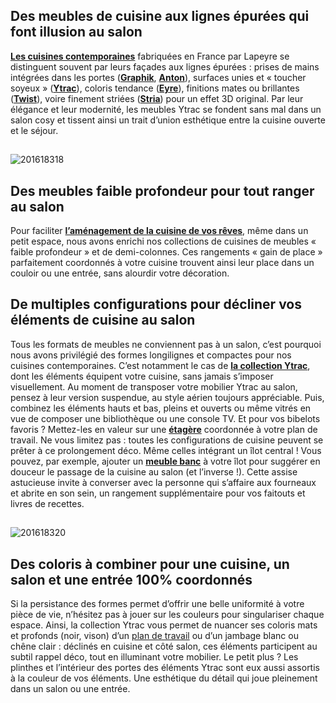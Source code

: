 ## Des meubles de cuisine aux lignes épurées qui font illusion au salon
**[Les cuisines contemporaines](http://www.lapeyre.fr/cuisine-CCU0001/meubles-modeles-cuisine-CCN0010)** fabriquées en France par Lapeyre se distinguent souvent par leurs façades aux lignes épurées : prises de mains intégrées dans les portes (**[Graphik](http://www.lapeyre.fr/cuisine-graphik-FPC200547)**, **[Anton](http://www.lapeyre.fr/cuisine-anton-FPC200561)**), surfaces unies et « toucher soyeux » (**[Ytrac](http://www.lapeyre.fr/cuisine-ytrac-FPC473035)**), coloris tendance (**[Eyre](http://www.lapeyre.fr/cuisine-eyre-FPC200555)**), finitions mates ou brillantes (**[Twist](http://www.lapeyre.fr/cuisine-twist-FPC200524)**), voire finement striées (**[Stria](http://www.lapeyre.fr/cuisine-stria-FPC200559)**) pour un effet 3D original.
Par leur élégance et leur modernité, les meubles Ytrac se fondent sans mal dans un salon cosy et tissent ainsi un trait d’union esthétique entre la cuisine ouverte et le séjour.
##
![201618318](http://www.lapeyre.fr/img/contrib/2d8e4b4a4ea00cf9/201618318.jpg)
## Des meubles faible profondeur pour tout ranger au salon
Pour faciliter **[l’aménagement de la cuisine de vos rêves](http://www.lapeyre.fr/c/magazine/outils/outil-cuisine-3D-lapeyre)**, même dans un petit espace, nous avons enrichi nos collections de cuisines de meubles « faible profondeur » et de demi-colonnes. Ces rangements « gain de place » parfaitement coordonnés à votre cuisine trouvent ainsi leur place dans un couloir ou une entrée, sans alourdir votre décoration.
## De multiples configurations pour décliner vos éléments de cuisine au salon
Tous les formats de meubles ne conviennent pas à un salon, c’est pourquoi nous avons privilégié des formes longilignes et compactes pour nos cuisines contemporaines. C’est notamment le cas de **[la collection Ytrac](http://www.lapeyre.fr/cuisine-ytrac-FPC473035)**, dont les éléments équipent votre cuisine, sans jamais s’imposer visuellement.
Au moment de transposer votre mobilier Ytrac au salon, pensez à leur version suspendue, au style aérien toujours appréciable. Puis, combinez les éléments hauts et bas, pleins et ouverts ou même vitrés en vue de composer une bibliothèque ou une console TV. Et pour vos bibelots favoris ? Mettez-les en valeur sur une **[étagère](http://www.lapeyre.fr/etageres-tablettes-CCN0022)** coordonnée à votre plan de travail.
Ne vous limitez pas : toutes les configurations de cuisine peuvent se prêter à ce prolongement déco. Même celles intégrant un îlot central !
Vous pouvez, par exemple, ajouter un **[meuble banc](http://www.lapeyre.fr/meuble-de-cuisine-range-casseroles-blanc-suspendu-twist-FPC5193000)** à votre îlot pour suggérer en douceur le passage de la cuisine au salon (et l’inverse !). Cette assise astucieuse invite à converser avec la personne qui s’affaire aux fourneaux et abrite en son sein, un rangement supplémentaire pour vos faitouts et livres de recettes.
##
![201618320](http://www.lapeyre.fr/img/contrib/2d8e4b4a4ea0094d/201618320.jpg)
## Des coloris à combiner pour une cuisine, un salon et une entrée 100% coordonnés
Si la persistance des formes permet d’offrir une belle uniformité à votre pièce de vie, n’hésitez pas à jouer sur les couleurs pour singulariser chaque espace.
Ainsi, la collection Ytrac vous permet de nuancer ses coloris mats et profonds (noir, vison) d’un [plan de travail](http://www.lapeyre.fr/credences-plans-travail-CCN0013/plans-travail-CCN0091) ou d’un jambage blanc ou chêne clair : déclinés en cuisine et côté salon, ces éléments participent au subtil rappel déco, tout en illuminant votre mobilier.
Le petit plus ? Les plinthes et l’intérieur des portes des éléments Ytrac sont eux aussi assortis à la couleur de vos éléments. Une esthétique du détail qui joue pleinement dans un salon ou une entrée.